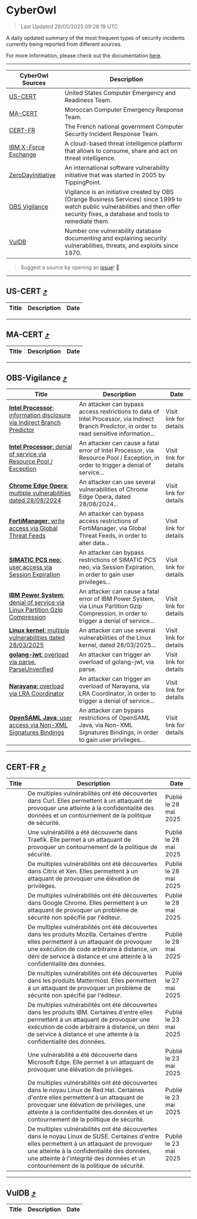 
 <div id='top'></div>

# CyberOwl

 > Last Updated 29/05/2025 09:28:19 UTC
 
 A daily updated summary of the most frequent types of security incidents currently being reported from different sources.
 
 For more information, please check out the documentation [here](./docs/README.md).
 
 ---
 |CyberOwl Sources|Description|
 |---|---|
 |[US-CERT](#us-cert-arrow_heading_up)|United States Computer Emergency and Readiness Team.|
 |[MA-CERT](#ma-cert-arrow_heading_up)|Moroccan Computer Emergency Response Team.|
 |[CERT-FR](#cert-fr-arrow_heading_up)|The French national government Computer Security Incident Response Team.|
 |[IBM X-Force Exchange](#ibmcloud-arrow_heading_up)|A cloud-based threat intelligence platform that allows to consume, share and act on threat intelligence.|
 |[ZeroDayInitiative](#zerodayinitiative-arrow_heading_up)|An international software vulnerability initiative that was started in 2005 by TippingPoint.|
 |[OBS Vigilance](#obs-vigilance-arrow_heading_up)|Vigilance is an initiative created by OBS (Orange Business Services) since 1999 to watch public vulnerabilities and then offer security fixes, a database and tools to remediate them.|
 |[VulDB](#vuldb-arrow_heading_up)|Number one vulnerability database documenting and explaining security vulnerabilities, threats, and exploits since 1970.|
 
 > Suggest a source by opening an [issue](https://github.com/karimhabush/cyberowl/issues)! :raised_hands:
 ---

## US-CERT [:arrow_heading_up:](#cyberowl)

 |Title|Description|Date|
 |---|---|---|
 
 ---

## MA-CERT [:arrow_heading_up:](#cyberowl)

 |Title|Description|Date|
 |---|---|---|
 
 ---

## OBS-Vigilance [:arrow_heading_up:](#cyberowl)

 |Title|Description|Date|
 |---|---|---|
 |[<a href="https://vigilance.fr/vulnerability/Intel-Processor-information-disclosure-via-Indirect-Branch-Predictor-47151" class="noirorange"><b>Intel Processor</b>: information disclosure via Indirect Branch Predictor</a>](https://vigilance.fr/vulnerability/Intel-Processor-information-disclosure-via-Indirect-Branch-Predictor-47151)|An attacker can bypass access restrictions to data of Intel Processor, via Indirect Branch Predictor, in order to read sensitive information...|Visit link for details|
 |[<a href="https://vigilance.fr/vulnerability/Intel-Processor-denial-of-service-via-Resource-Pool-Exception-47150" class="noirorange"><b>Intel Processor</b>: denial of service via Resource Pool / Exception</a>](https://vigilance.fr/vulnerability/Intel-Processor-denial-of-service-via-Resource-Pool-Exception-47150)|An attacker can cause a fatal error of Intel Processor, via Resource Pool / Exception, in order to trigger a denial of service...|Visit link for details|
 |[<a href="https://vigilance.fr/vulnerability/Chrome-Edge-Opera-multiple-vulnerabilities-dated-28-08-2024-45037" class="noirorange"><b>Chrome  Edge  Opera</b>: multiple vulnerabilities dated 28/08/2024</a>](https://vigilance.fr/vulnerability/Chrome-Edge-Opera-multiple-vulnerabilities-dated-28-08-2024-45037)|An attacker can use several vulnerabilities of Chrome  Edge  Opera, dated 28/08/2024...|Visit link for details|
 |[<a href="https://vigilance.fr/vulnerability/FortiManager-write-access-via-Global-Threat-Feeds-47136" class="noirorange"><b>FortiManager</b>: write access via Global Threat Feeds</a>](https://vigilance.fr/vulnerability/FortiManager-write-access-via-Global-Threat-Feeds-47136)|An attacker can bypass access restrictions of FortiManager, via Global Threat Feeds, in order to alter data...|Visit link for details|
 |[<a href="https://vigilance.fr/vulnerability/SIMATIC-PCS-neo-user-access-via-Session-Expiration-47129" class="noirorange"><b>SIMATIC PCS neo</b>: user access via Session Expiration</a>](https://vigilance.fr/vulnerability/SIMATIC-PCS-neo-user-access-via-Session-Expiration-47129)|An attacker can bypass restrictions of SIMATIC PCS neo, via Session Expiration, in order to gain user privileges...|Visit link for details|
 |[<a href="https://vigilance.fr/vulnerability/IBM-Power-System-denial-of-service-via-Linux-Partition-Gzip-Compression-46697" class="noirorange"><b>IBM Power System</b>: denial of service via Linux Partition Gzip Compression</a>](https://vigilance.fr/vulnerability/IBM-Power-System-denial-of-service-via-Linux-Partition-Gzip-Compression-46697)|An attacker can cause a fatal error of IBM Power System, via Linux Partition Gzip Compression, in order to trigger a denial of service...|Visit link for details|
 |[<a href="https://vigilance.fr/vulnerability/Linux-kernel-multiple-vulnerabilities-dated-28-03-2025-46694" class="noirorange"><b>Linux kernel</b>: multiple vulnerabilities dated 28/03/2025</a>](https://vigilance.fr/vulnerability/Linux-kernel-multiple-vulnerabilities-dated-28-03-2025-46694)|An attacker can use several vulnerabilities of the Linux kernel, dated 28/03/2025...|Visit link for details|
 |[<a href="https://vigilance.fr/vulnerability/golang-jwt-overload-via-parse-ParseUnverified-46693" class="noirorange"><b>golang-jwt</b>: overload via parse.<wbr>ParseUnverified</wbr></a>](https://vigilance.fr/vulnerability/golang-jwt-overload-via-parse-ParseUnverified-46693)|An attacker can trigger an overload of golang-jwt, via parse.|Visit link for details|
 |[<a href="https://vigilance.fr/vulnerability/Narayana-overload-via-LRA-Coordinator-46692" class="noirorange"><b>Narayana</b>: overload via LRA Coordinator</a>](https://vigilance.fr/vulnerability/Narayana-overload-via-LRA-Coordinator-46692)|An attacker can trigger an overload of Narayana, via LRA Coordinator, in order to trigger a denial of service...|Visit link for details|
 |[<a href="https://vigilance.fr/vulnerability/OpenSAML-Java-user-access-via-Non-XML-Signatures-Bindings-46690" class="noirorange"><b>OpenSAML Java</b>: user access via Non-XML Signatures Bindings</a>](https://vigilance.fr/vulnerability/OpenSAML-Java-user-access-via-Non-XML-Signatures-Bindings-46690)|An attacker can bypass restrictions of OpenSAML Java, via Non-XML Signatures Bindings, in order to gain user privileges...|Visit link for details|
 
 ---

## CERT-FR [:arrow_heading_up:](#cyberowl)

 |Title|Description|Date|
 |---|---|---|
 |[](https://www.cert.ssi.gouv.fr/avis/CERTFR-2025-AVI-0458/)|De multiples vulnérabilités ont été découvertes dans Curl. Elles permettent à un attaquant de provoquer une atteinte à la confidentialité des données et un contournement de la politique de sécurité.|Publié le 28 mai 2025|
 |[](https://www.cert.ssi.gouv.fr/avis/CERTFR-2025-AVI-0457/)|Une vulnérabilité a été découverte dans Traefik. Elle permet à un attaquant de provoquer un contournement de la politique de sécurité.|Publié le 28 mai 2025|
 |[](https://www.cert.ssi.gouv.fr/avis/CERTFR-2025-AVI-0456/)|De multiples vulnérabilités ont été découvertes dans Citrix et Xen. Elles permettent à un attaquant de provoquer une élévation de privilèges.|Publié le 28 mai 2025|
 |[](https://www.cert.ssi.gouv.fr/avis/CERTFR-2025-AVI-0455/)|De multiples vulnérabilités ont été découvertes dans Google Chrome. Elles permettent à un attaquant de provoquer un problème de sécurité non spécifié par l'éditeur.|Publié le 28 mai 2025|
 |[](https://www.cert.ssi.gouv.fr/avis/CERTFR-2025-AVI-0454/)|De multiples vulnérabilités ont été découvertes dans les produits Mozilla. Certaines d'entre elles permettent à un attaquant de provoquer une exécution de code arbitraire à distance, un déni de service à distance et une atteinte à la confidentialité des données.|Publié le 28 mai 2025|
 |[](https://www.cert.ssi.gouv.fr/avis/CERTFR-2025-AVI-0453/)|De multiples vulnérabilités ont été découvertes dans les produits Mattermost. Elles permettent à un attaquant de provoquer un problème de sécurité non spécifié par l'éditeur.|Publié le 27 mai 2025|
 |[](https://www.cert.ssi.gouv.fr/avis/CERTFR-2025-AVI-0452/)|De multiples vulnérabilités ont été découvertes dans les produits IBM. Certaines d'entre elles permettent à un attaquant de provoquer une exécution de code arbitraire à distance, un déni de service à distance et une atteinte à la confidentialité des données.|Publié le 23 mai 2025|
 |[](https://www.cert.ssi.gouv.fr/avis/CERTFR-2025-AVI-0451/)|Une vulnérabilité a été découverte dans Microsoft Edge. Elle permet à un attaquant de provoquer une élévation de privilèges.|Publié le 23 mai 2025|
 |[](https://www.cert.ssi.gouv.fr/avis/CERTFR-2025-AVI-0450/)|De multiples vulnérabilités ont été découvertes dans le noyau Linux de Red Hat. Certaines d'entre elles permettent à un attaquant de provoquer une élévation de privilèges, une atteinte à la confidentialité des données et un contournement de la politique de sécurité.|Publié le 23 mai 2025|
 |[](https://www.cert.ssi.gouv.fr/avis/CERTFR-2025-AVI-0449/)|De multiples vulnérabilités ont été découvertes dans le noyau Linux de SUSE. Certaines d'entre elles permettent à un attaquant de provoquer une atteinte à la confidentialité des données, une atteinte à l'intégrité des données et un contournement de la politique de sécurité.|Publié le 23 mai 2025|
 
 ---

## VulDB [:arrow_heading_up:](#cyberowl)

 |Title|Description|Date|
 |---|---|---|
 